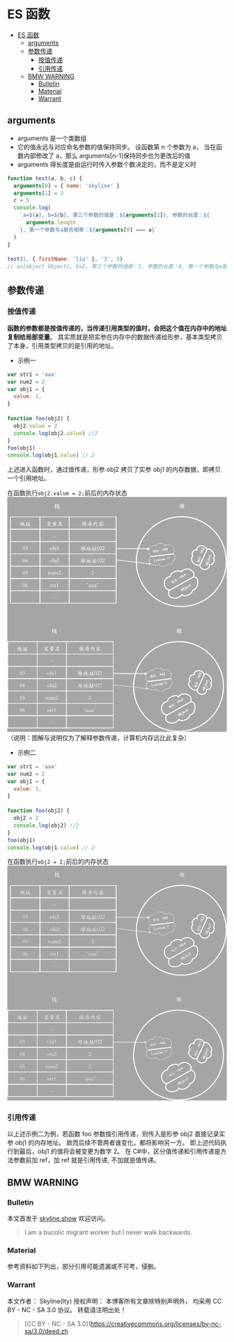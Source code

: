 # ES 函数

<!-- @import "[TOC]" {cmd="toc" depthFrom=1 depthTo=6 orderedList=false} -->

<!-- code_chunk_output -->

- [ES 函数](#es-函数)
  - [arguments](#arguments)
  - [参数传递](#参数传递)
    - [按值传递](#按值传递)
    - [引用传递](#引用传递)
  - [BMW WARNING](#bmw-warning)
    - [Bulletin](#bulletin)
    - [Material](#material)
    - [Warrant](#warrant)

<!-- /code_chunk_output -->

## arguments

- arguments 是一个类数组
- 它的值永远与对应命名参数的值保持同步。
  设函数第 n 个参数为 a， 当在函数内部修改了 a，那么 arguments[n-1]保持同步也为更改后的值
- arguments 得长度是由运行时传入参数个数决定的，而不是定义时

```js
function test(a, b, c) {
  arguments[0] = { name: 'skyline' }
  arguments[1] = 2
  c = 5
  console.log(
    `a=${a}, b=${b}, 第三个参数的值是：${arguments[2]}, 参数的长度：${
      arguments.length
    }, 第一个参数与a是否相等：${arguments[0] === a}`
  )
}

test(1, { firstName: 'liu' }, '3', 3)
// a=[object Object], b=2, 第三个参数的值是：5, 参数的长度：4, 第一个参数与a是否相等：true
```

## 参数传递

### 按值传递

**函数的参数都是按值传递的，当传递引用类型的值时，会把这个值在内存中的地址复制给局部变量**。
其实质就是把实参在内存中的数据传递给形参，基本类型拷贝了本身，引用类型拷贝的是引用的地址。

- 示例一

```js
var str1 = 'aaa'
var num2 = 2
var obj1 = {
  value: 1,
}

function foo(obj2) {
  obj2.value = 2
  console.log(obj2.value) //2
}
foo(obj1)
console.log(obj1.value) // 2
```

上述进入函数时，通过值传递，形参 obj2 拷贝了实参 obj1 的内存数据，即拷贝一个引用地址。

在函数执行`obj2.value = 2;`前后的内存状态
![ES函数20220613193938](https://raw.githubusercontent.com/skylinety/blog-pics/master/imgs/ES%E5%87%BD%E6%95%B020220613193938.png)
（说明：图解与说明仅为了解释参数传递，计算机内存远比此复杂）

- 示例二

```js
var str1 = 'aaa'
var num2 = 2
var obj1 = {
  value: 1,
}

function foo(obj2) {
  obj2 = 2
  console.log(obj2) //2
}
foo(obj1)
console.log(obj1.value) // 2
```

在函数执行`obj2 = 2;`前后的内存状态
![ES函数20220613194012](https://raw.githubusercontent.com/skylinety/blog-pics/master/imgs/ES%E5%87%BD%E6%95%B020220613194012.png)

### 引用传递

以上述示例二为例，若函数 foo 参数按引用传递，则传入是形参 obj2 直接记录实参 obj1 的内存地址。
故而后续不管两者谁变化，都将影响另一方。
即上述代码执行到最后，obj1 的值将会被变更为数字 2。
在 C#中，区分值传递和引用传递是方法参数前加 ref，加 ref 就是引用传递, 不加就是值传递。

## BMW WARNING

### Bulletin

本文首发于 [skyline.show](http://www.skyline.show) 欢迎访问。

> I am a bucolic migrant worker but I never walk backwards.

### Material

参考资料如下列出，部分引用可能遗漏或不可考，侵删。

>

### Warrant

本文作者： Skyline(lty)
授权声明： 本博客所有文章除特别声明外， 均采用 CC BY - NC - SA 3.0 协议。 转载请注明出处！

> [CC BY - NC - SA 3.0](https://creativecommons.org/licenses/by-nc-sa/3.0/deed.zh
